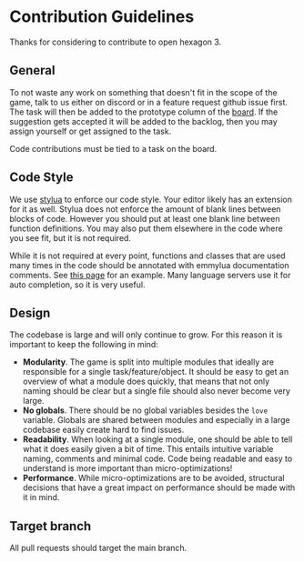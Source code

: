 # Contribution Guidelines
Thanks for considering to contribute to open hexagon 3.


## General
To not waste any work on something that doesn't fit in the scope of the game, talk to us either on discord or in a feature request github issue first.
The task will then be added to the prototype column of the [board](https://github.com/orgs/Open-Hexagon/projects/4/views/1).
If the suggestion gets accepted it will be added to the backlog, then you may assign yourself or get assigned to the task.

Code contributions must be tied to a task on the board.


## Code Style
We use [stylua](https://github.com/JohnnyMorganz/StyLua) to enforce our code style. Your editor likely has an extension for it as well.
Stylua does not enforce the amount of blank lines between blocks of code. However you should put at least one blank line between function definitions.
You may also put them elsewhere in the code where you see fit, but it is not required.

While it is not required at every point, functions and classes that are used many times in the code should be annotated with emmylua documentation comments. See [this page](https://emmylua.github.io/annotations/example.html) for an example.
Many language servers use it for auto completion, so it is very useful.


## Design
The codebase is large and will only continue to grow. For this reason it is important to keep the following in mind:
- **Modularity**. The game is split into multiple modules that ideally are responsible for a single task/feature/object. It should be easy to get an overview of what a module does quickly, that means that not only naming should be clear but a single file should also never become very large.
- **No globals**. There should be no global variables besides the `love` variable. Globals are shared between modules and especially in a large codebase easily create hard to find issues.
- **Readability**. When looking at a single module, one should be able to tell what it does easily given a bit of time. This entails intuitive variable naming, comments and minimal code. Code being readable and easy to understand is more important than micro-optimizations!
- **Performance**. While micro-optimizations are to be avoided, structural decisions that have a great impact on performance should be made with it in mind.

## Target branch
All pull requests should target the main branch.
